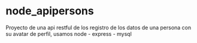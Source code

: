 # node_apipersons
Proyecto de una api restful de los registro de los datos de una persona con su avatar de perfil, usamos node - express - mysql
